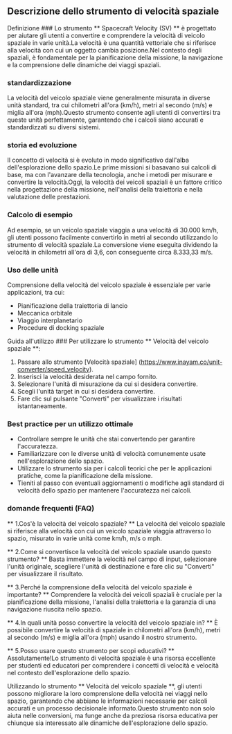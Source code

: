 ## Descrizione dello strumento di velocità spaziale

Definizione ###
Lo strumento ** Spacecraft Velocity (SV) ** è progettato per aiutare gli utenti a convertire e comprendere la velocità di veicolo spaziale in varie unità.La velocità è una quantità vettoriale che si riferisce alla velocità con cui un oggetto cambia posizione.Nel contesto degli spaziali, è fondamentale per la pianificazione della missione, la navigazione e la comprensione delle dinamiche dei viaggi spaziali.

### standardizzazione
La velocità del veicolo spaziale viene generalmente misurata in diverse unità standard, tra cui chilometri all'ora (km/h), metri al secondo (m/s) e miglia all'ora (mph).Questo strumento consente agli utenti di convertirsi tra queste unità perfettamente, garantendo che i calcoli siano accurati e standardizzati su diversi sistemi.

### storia ed evoluzione
Il concetto di velocità si è evoluto in modo significativo dall'alba dell'esplorazione dello spazio.Le prime missioni si basavano sui calcoli di base, ma con l'avanzare della tecnologia, anche i metodi per misurare e convertire la velocità.Oggi, la velocità dei veicoli spaziali è un fattore critico nella progettazione della missione, nell'analisi della traiettoria e nella valutazione delle prestazioni.

### Calcolo di esempio
Ad esempio, se un veicolo spaziale viaggia a una velocità di 30.000 km/h, gli utenti possono facilmente convertirlo in metri al secondo utilizzando lo strumento di velocità spaziale.La conversione viene eseguita dividendo la velocità in chilometri all'ora di 3,6, con conseguente circa 8.333,33 m/s.

### Uso delle unità
Comprensione della velocità del veicolo spaziale è essenziale per varie applicazioni, tra cui:
- Pianificazione della traiettoria di lancio
- Meccanica orbitale
- Viaggio interplanetario
- Procedure di docking spaziale

Guida all'utilizzo ###
Per utilizzare lo strumento ** Velocità del veicolo spaziale **:
1. Passare allo strumento [Velocità spaziale] (https://www.inayam.co/unit-converter/speed_velocity).
2. Inserisci la velocità desiderata nel campo fornito.
3. Selezionare l'unità di misurazione da cui si desidera convertire.
4. Scegli l'unità target in cui si desidera convertire.
5. Fare clic sul pulsante "Converti" per visualizzare i risultati istantaneamente.

### Best practice per un utilizzo ottimale
- Controllare sempre le unità che stai convertendo per garantire l'accuratezza.
- Familiarizzare con le diverse unità di velocità comunemente usate nell'esplorazione dello spazio.
- Utilizzare lo strumento sia per i calcoli teorici che per le applicazioni pratiche, come la pianificazione della missione.
- Tieniti al passo con eventuali aggiornamenti o modifiche agli standard di velocità dello spazio per mantenere l'accuratezza nei calcoli.

### domande frequenti (FAQ)

** 1.Cos'è la velocità del veicolo spaziale? **
La velocità del veicolo spaziale si riferisce alla velocità con cui un veicolo spaziale viaggia attraverso lo spazio, misurato in varie unità come km/h, m/s o mph.

** 2.Come si convertisce la velocità del veicolo spaziale usando questo strumento? **
Basta immettere la velocità nel campo di input, selezionare l'unità originale, scegliere l'unità di destinazione e fare clic su "Converti" per visualizzare il risultato.

** 3.Perché la comprensione della velocità del veicolo spaziale è importante? **
Comprendere la velocità dei veicoli spaziali è cruciale per la pianificazione della missione, l'analisi della traiettoria e la garanzia di una navigazione riuscita nello spazio.

** 4.In quali unità posso convertire la velocità del veicolo spaziale in? **
È possibile convertire la velocità di spaziale in chilometri all'ora (km/h), metri al secondo (m/s) e miglia all'ora (mph) usando il nostro strumento.

** 5.Posso usare questo strumento per scopi educativi? **
Assolutamente!Lo strumento di velocità spaziale è una risorsa eccellente per studenti ed educatori per comprendere i concetti di velocità e velocità nel contesto dell'esplorazione dello spazio.

Utilizzando lo strumento ** Velocità del veicolo spaziale **, gli utenti possono migliorare la loro comprensione della velocità nei viaggi nello spazio, garantendo che abbiano le informazioni necessarie per calcoli accurati e un processo decisionale informato.Questo strumento non solo aiuta nelle conversioni, ma funge anche da preziosa risorsa educativa per chiunque sia interessato alle dinamiche dell'esplorazione dello spazio.